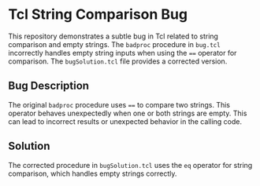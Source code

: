 # Tcl String Comparison Bug

This repository demonstrates a subtle bug in Tcl related to string comparison and empty strings. The `badproc` procedure in `bug.tcl` incorrectly handles empty string inputs when using the `==` operator for comparison. The `bugSolution.tcl` file provides a corrected version.

## Bug Description
The original `badproc` procedure uses `==` to compare two strings.  This operator behaves unexpectedly when one or both strings are empty. This can lead to incorrect results or unexpected behavior in the calling code.

## Solution
The corrected procedure in `bugSolution.tcl` uses the `eq` operator for string comparison, which handles empty strings correctly.